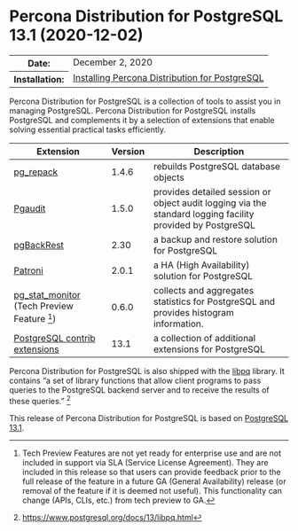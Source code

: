 # Percona Distribution for PostgreSQL 13.1 (2020-12-02)

<table class="docutils field-list" frame="void" rules="none">
  <colgroup>
    <col class="field-name">
    <col class="field-body">
  </colgroup>
  <tbody valign="top">
    <tr class="field-odd field">
      <th class="field-name">Date:</th>
      <td class="field-body">December 2, 2020</td>
    </tr>
    <tr class="field-even field">
      <th class="field-name">Installation:</th>
      <td class="field-body">
        <a class="reference external" href="https://www.percona.com/doc/postgresql/13/installing.html#">Installing Percona Distribution for PostgreSQL</a></td>
    </tr>
  </tbody>
</table> 

Percona Distribution for PostgreSQL is a collection of tools to assist you in managing PostgreSQL. Percona Distribution for PostgreSQL
installs PostgreSQL and complements it by a selection of extensions that
enable solving essential practical tasks efficiently.


| Extension           | Version        | Description                  |
| ------------------- | -------------- | ---------------------------- |
| [pg_repack](https://github.com/reorg/pg_repack) | 1.4.6   | rebuilds PostgreSQL database objects           |
| [Pgaudit](https://www.pgaudit.org/)             | 1.5.0   | provides detailed session or object audit logging via the standard logging facility provided by PostgreSQL                |
| [pgBackRest](https://pgbackrest.org/)           | 2.30    | a backup and restore solution for PostgreSQL       |
| [Patroni](https://patroni.readthedocs.io/en/latest/) | 2.0.1 | a HA (High Availability) solution for PostgreSQL |
| [pg_stat_monitor](https://github.com/percona/pg_stat_monitor) (Tech Preview Feature [^1])                                          | 0.6.0   | collects and aggregates statistics for PostgreSQL and provides histogram information.       |
| [PostgreSQL contrib extensions](https://www.postgresql.org/docs/13/contrib.html)                             | 13.1   | a collection of additional extensions for PostgreSQL |


Percona Distribution for PostgreSQL is also shipped with the [libpq](https://www.postgresql.org/docs/13/libpq.html) library. It contains “a set of
library functions that allow client programs to pass queries to the PostgreSQL
backend server and to receive the results of these queries.” [^2]

This release of Percona Distribution for PostgreSQL is based on [PostgreSQL 13.1](https://www.postgresql.org/docs/release/13.1/).


[^1]: Tech Preview Features are not yet ready for enterprise use and are not included in support via SLA (Service License Agreement). They are included in this release so that users can provide feedback prior to the full release of the feature in a future GA (General Availability) release (or removal of the feature if it is deemed not useful). This functionality can change (APIs, CLIs, etc.) from tech preview to GA.

[^2]: https://www.postgresql.org/docs/13/libpq.html
